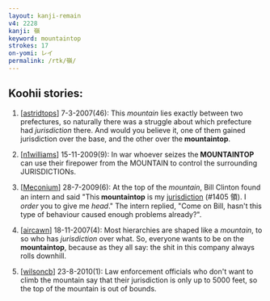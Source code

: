 ```yaml
---
layout: kanji-remain
v4: 2228
kanji: 嶺
keyword: mountaintop
strokes: 17
on-yomi: レイ
permalink: /rtk/嶺/
---
```


## Koohii stories: 

1) [<a href="http://kanji.koohii.com/profile/astridtops">astridtops</a>] 7-3-2007(46): This <em>mountain</em> lies exactly between two prefectures, so naturally there was a struggle about which prefecture had <em>jurisdiction</em> there. And would you believe it, one of them gained jurisdiction over the base, and the other over the<strong> mountaintop</strong>.

2) [<a href="http://kanji.koohii.com/profile/n1williams">n1williams</a>] 15-11-2009(9): In war whoever seizes the<strong> MOUNTAINTOP</strong> can use their firepower from the MOUNTAIN to control the surrounding JURISDICTIONs.

3) [<a href="http://kanji.koohii.com/profile/Meconium">Meconium</a>] 28-7-2009(6): At the top of the <em>mountain</em>, Bill Clinton found an intern and said &quot;This<strong> mountaintop</strong> is my <a href="../v4/1405.html">jurisdiction</a> (#1405 領). I <em>order</em> you to give me <em>head</em>.&quot; The intern replied, &quot;Come on Bill, hasn&#039;t this type of behaviour caused enough problems already?&quot;.

4) [<a href="http://kanji.koohii.com/profile/aircawn">aircawn</a>] 18-11-2007(4): Most hierarchies are shaped like a <em>mountain</em>, to so who has <em>jurisdiction</em> over what. So, everyone wants to be on the<strong> mountaintop</strong>, because as they all say: the shit in this company always rolls downhill.

5) [<a href="http://kanji.koohii.com/profile/wilsoncb">wilsoncb</a>] 23-8-2010(1): Law enforcement officials who don&#039;t want to climb the mountain say that their jurisdiction is only up to 5000 feet, so the top of the mountain is out of bounds.

